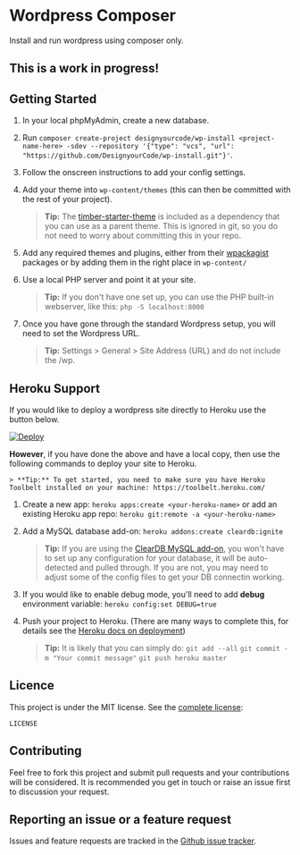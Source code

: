 # Wordpress Composer

Install and run wordpress using composer only.

## **This is a work in progress!**

## Getting Started

1. In your local phpMyAdmin, create a new database.
2. Run `composer create-project designyourcode/wp-install <project-name-here> -sdev --repository '{"type": "vcs", "url": "https://github.com/DesignyourCode/wp-install.git"}'`.
3. Follow the onscreen instructions to add your config settings.
4. Add your theme into `wp-content/themes` (this can then be committed with the rest of your project).

    >  **Tip:** The [timber-starter-theme](https://github.com/upstatement/timber-starter-theme) is included as a dependency that you can use as a parent theme. This is ignored in git, so you do not need to worry about committing this in your repo.

5. Add any required themes and plugins, either from their [wpackagist](http://wpackagist.org/) packages or by adding them in the right place in `wp-content/`
6. Use a local PHP server and point it at your site.

    > **Tip:** If you don't have one set up, you can use the PHP built-in webserver, like this: `php -S localhost:8000`

8. Once you have gone through the standard Wordpress setup, you will need to set the Wordpress URL.
    
    > **Tip:** Settings > General > Site Address (URL) and do not include the /wp.

## Heroku Support

If you would like to deploy a wordpress site directly to Heroku use the button below.

[![Deploy](https://www.herokucdn.com/deploy/button.svg)](https://heroku.com/deploy)

**However**, if you have done the above and have a local copy, then use the following commands to deploy your site to Heroku. 

    > **Tip:** To get started, you need to make sure you have Heroku Toolbelt installed on your machine: https://toolbelt.heroku.com/

1. Create a new app: `heroku apps:create <your-heroku-name>` or add an existing Heroku app repo: `heroku git:remote -a <your-heroku-name>`
2. Add a MySQL database add-on: `heroku addons:create cleardb:ignite`

   > **Tip:** If you are using the [ClearDB MySQL add-on](https://elements.heroku.com/addons/cleardb), you won't have to set up any configuration for your database, it will be auto-detected and pulled through. If you are not, you may need to adjust some of the config files to get your DB connectin working.

3. If you would like to enable debug mode, you'll need to add **debug** environment variable: `heroku config:set DEBUG=true`
4. Push your project to Heroku. (There are many ways to complete this, for details see the [Heroku docs on deployment](https://devcenter.heroku.com/categories/deployment))
    
    > **Tip:** It is likely that you can simply do:
    > `git add --all`
    > `git commit -m "Your commit message"`
    > `git push heroku master`

## Licence
This project is under the MIT license. See the [complete license](LICENSE):

    LICENSE

## Contributing

Feel free to fork this project and submit pull requests and your contributions will be considered.
It is recommended you get in touch or raise an issue first to discussion your request.

## Reporting an issue or a feature request
Issues and feature requests are tracked in the [Github issue tracker](https://github.com/DesignyourCode/wp-install/issues).
